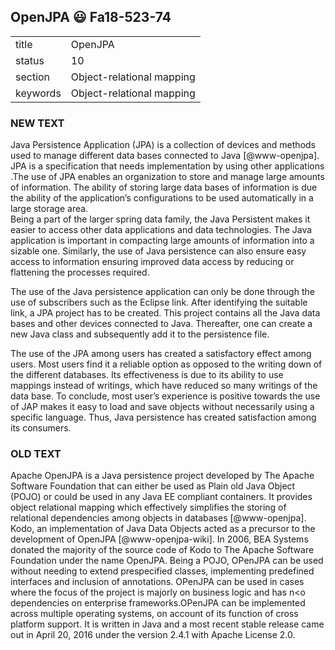 ## OpenJPA :smiley: Fa18-523-74


|          |                           |
| -------- | ------------------------- |
| title    | OpenJPA                   | 
| status   | 10                        |
| section  | Object-relational mapping |
| keywords | Object-relational mapping |


### NEW TEXT
Java Persistence Application (JPA) is a collection of devices and methods used to manage different data bases connected to Java [@www-openjpa]. JPA is a specification that needs implementation by using other applications .The use of JPA enables an organization to store and manage large amounts of information. The ability of storing large data bases of information is due the ability of the application’s configurations to be used automatically in a large storage area.		                 
Being a part of the larger spring data family, the Java Persistent makes it easier to access other data applications and data technologies. The Java application is important in compacting large amounts of information into a sizable one. Similarly, the use of Java persistence can also ensure easy access to information ensuring improved data access by reducing or flattening the processes required.

The use of the Java persistence application can only be done through the use of subscribers such as the Eclipse link. After identifying the suitable link, a JPA project has to be created. This project contains all the Java data bases and other devices connected to Java. Thereafter, one can create a new Java class and subsequently add it to the persistence file.

The use of the JPA among users has created a satisfactory effect among users. Most users find it a reliable option as opposed to the writing down of the different databases. Its effectiveness is due to its ability to use mappings instead of writings, which have reduced so many writings of the data base. To conclude, most user’s experience is positive towards the use of JAP makes it easy to load and save objects without necessarily using a specific language. Thus, Java persistence has created satisfaction among its consumers.


### OLD TEXT
Apache OpenJPA is a Java persistence project developed by The Apache
Software Foundation that can either be used as Plain old Java Object
(POJO) or could be used in any Java EE compliant containers. It
provides object relational mapping which effectively simplifies the
storing of relational dependencies among objects in
databases [@www-openjpa].  Kodo, an implementation of Java Data
Objects acted as a precursor to the development of
OpenJPA [@www-openjpa-wiki]. In 2006, BEA Systems donated the
majority of the source code of Kodo to The Apache Software Foundation
under the name OpenJPA. Being a POJO, OPenJPA can be used without
needing to extend prespecified classes, implementing predefined
interfaces and inclusion of annotations. OPenJPA can be used in cases
where the focus of the project is majorly on business logic and has
n<o dependencies on enterprise frameworks.OPenJPA can be implemented
across multiple operating systems, on account of its function of cross
platform support. It is written in Java and a most recent stable
release came out in April 20, 2016 under the version 2.4.1 with Apache
License 2.0.



